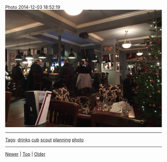 <!--
title: Photo 2014-12-03 18
date: 2020-06-28T14:55:35.473Z
tags: drinks, cub, scout, planning, photo
-->








Photo 2014-12-03 18:52:19
![](104259354257-0.jpg)

<!--BOTTOM-POST-NAVIGATION-->
---

[Tags](tags.md): [drinks](tag-drinks.md) [cub](tag-cub.md) [scout](tag-scout.md) [planning](tag-planning.md) [photo](tag-photo.md)

---

[Newer](104259306802.md) | [Top](index.md) | [Older](104746684512.md)